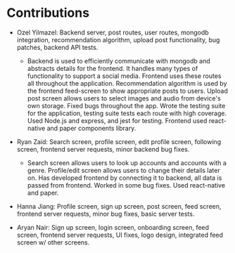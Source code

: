 # Contributions
- Ozel Yilmazel: Backend server, post routes, user routes, mongodb integration, recommendation algorithm, upload post functionality, bug patches, backend API tests.
  - Backend is used to efficiently communicate with mongodb and abstracts details for the frontend. It handles many types of functionality to support a social media. Frontend uses these routes all throughout the application. Recommendation algorithm is used by the frontend feed-screen to show appropriate posts to users. Upload post screen allows users to select images and audio from device's own storage. Fixed bugs throughout the app. Wrote the testing suite for the application, testing suite tests each route with high coverage. Used Node.js and express, and jest for testing. Frontend used react-native and paper components library.

- Ryan Zaid: Search screen, profile screen, edit profile screen, following screen, frontend server requests, minor backend bug fixes.
  - Search screen allows users to look up accounts and accounts with a genre. Profile/edit screen allows users to change their details later on. Has developed frontend by connecting it to backend, all data is passed from frontend. Worked in some bug fixes. Used react-native and paper.

- Hanna Jiang: Profile screen, sign up screen, post screen, feed screen, frontend server requests, minor bug fixes, basic server tests.

- Aryan Nair: Sign up screen, login screen, onboarding screen, feed screen, frontend server requests, UI fixes, logo design, integrated feed screen w/ other screens.
